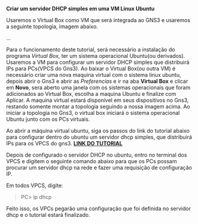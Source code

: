 **Criar um servidor DHCP simples em uma VM Linux Ubuntu**

Usaremos o Virtual Box como VM que será integrada ao GNS3 e usaremos a seguinte topologia, imagem abaixo.

...

Para o funcionamento deste tutorial, será necessário a instalação do programa  *Virtual Box*, ter um sistema operacional Ubuntu(ou derivados). Usaremos a VM para configurar um servidor DHCP simples que distribuirá IPs para PCs(VPCS do Gns3).
Ao baixar o Virtual Box(ou outra VM) é necessário criar uma nova maquina virtual com o sistema linux ubuntu, depois abrir o Gns3 e abrir as *Preferencias* e ir na aba **Virtual Box** e clicar em **Novo**, sera aberto uma janela com os sistemas operacionais que foram adicionados ao Virtual Box, escolha a maquina Ubuntu e finalize com Aplicar. A maquina virtual estará disponível em seus dispositivos no Gns3, restando somente montar a topologia seguindo a nossa imagem acima.
Ao iniciar a topologia no Gns3, o virtual box iniciará o sistema operacional Ubuntu junto com os PCs virtuais.

Ao abrir a máquina virtual ubuntu, siga os passos do link do tutorial abaixo para configurar dentro do ubuntu um servidor dhcp simples, que distribuirá IPs para os VPCS do gns3.   [**LINK DO TUTORIAL**](http://www2.unemat.br/robinho/LABREDES/material/DhcpServer.txt)


Depois de configurado o servidor DHCP no ubuntu, entro no terminal dos VPCS e digitem o seguinte comando abaixo para que os PCs possam procurar um servidor dhcp na rede e fazer uma requisição de configuração IP.

Em todos VPCS, digite:

> PC> ip dhcp

Feito isso, os VPCs pegarão uma configuração que foi definida no servidor dhcp e o tutorial estará finalizado.
